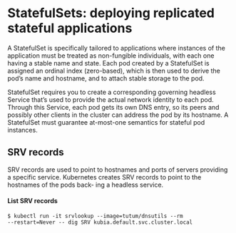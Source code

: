 # StatefulSets: deploying replicated stateful applications

A StatefulSet is specifically tailored to applications where instances of the application must be treated as non-fungible individuals, with each one having a stable name and state. Each pod created by a StatefulSet is assigned an ordinal index (zero-based), which is then used to derive the pod’s name and hostname, and to attach stable storage to the pod.

StatefulSet requires you to create a corresponding governing headless Service that’s used to provide the actual network identity to each pod. Through this Service, each pod gets its own DNS entry, so its peers and possibly other clients in the cluster can address the pod by its hostname. A StatefulSet must guarantee at-most-one semantics for stateful pod instances.

## SRV records
SRV records are used to point to hostnames and ports of servers providing a specific service. Kubernetes creates SRV records to point to the hostnames of the pods back- ing a headless service.

#### List SRV records
    $ kubectl run -it srvlookup --image=tutum/dnsutils --rm
    --restart=Never -- dig SRV kubia.default.svc.cluster.local



